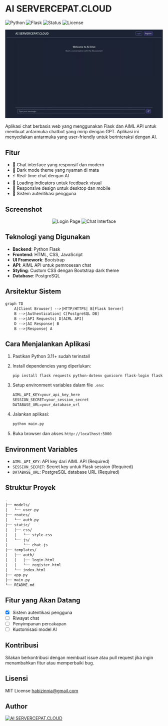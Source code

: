 # AI SERVERCEPAT.CLOUD

![Python](https://img.shields.io/badge/python-3.11-blue.svg)
![Flask](https://img.shields.io/badge/flask-latest-green.svg)
![Status](https://img.shields.io/badge/status-active-success.svg)
![License](https://img.shields.io/badge/license-MIT-blue.svg)

![AI Chat Preview](ai.jpg)

Aplikasi chat berbasis web yang menggunakan Flask dan AIML API untuk membuat antarmuka chatbot yang mirip dengan GPT. Aplikasi ini menyediakan antarmuka yang user-friendly untuk berinteraksi dengan AI.

## Fitur

- 💬 Chat interface yang responsif dan modern
- 🌙 Dark mode theme yang nyaman di mata
- ⚡ Real-time chat dengan AI
- 🔄 Loading indicators untuk feedback visual
- 📱 Responsive design untuk desktop dan mobile
- 🔐 Sistem autentikasi pengguna

## Screenshot

<div align="center">
  <img src="https://raw.githubusercontent.com/servercepat/aichat/main/screenshots/login.svg" alt="Login Page" width="400"/>
  <img src="https://raw.githubusercontent.com/servercepat/aichat/main/screenshots/chat.svg" alt="Chat Interface" width="400"/>
</div>

## Teknologi yang Digunakan

- **Backend**: Python Flask
- **Frontend**: HTML, CSS, JavaScript
- **UI Framework**: Bootstrap
- **API**: AIML API untuk pemrosesan chat
- **Styling**: Custom CSS dengan Bootstrap dark theme
- **Database**: PostgreSQL

## Arsitektur Sistem

```mermaid
graph TD
    A[Client Browser] -->|HTTP/HTTPS| B[Flask Server]
    B -->|Authentication| C[PostgreSQL DB]
    B -->|API Requests| D[AIML API]
    D -->|AI Response| B
    B -->|Response| A
```

## Cara Menjalankan Aplikasi

1. Pastikan Python 3.11+ sudah terinstall
2. Install dependencies yang diperlukan:
   ```bash
   pip install flask requests python-dotenv gunicorn flask-login flask-sqlalchemy psycopg2-binary
   ```

3. Setup environment variables dalam file `.env`:
   ```
   AIML_API_KEY=your_api_key_here
   SESSION_SECRET=your_session_secret
   DATABASE_URL=your_database_url
   ```

4. Jalankan aplikasi:
   ```bash
   python main.py
   ```

5. Buka browser dan akses `http://localhost:5000`

## Environment Variables

- `AIML_API_KEY`: API key dari AIML API (Required)
- `SESSION_SECRET`: Secret key untuk Flask session (Required)
- `DATABASE_URL`: PostgreSQL database URL (Required)

## Struktur Proyek

```
.
├── models/
│   └── user.py
├── routes/
│   └── auth.py
├── static/
│   ├── css/
│   │   └── style.css
│   └── js/
│       └── chat.js
├── templates/
│   ├── auth/
│   │   ├── login.html
│   │   └── register.html
│   └── index.html
├── app.py
├── main.py
└── README.md
```

## Fitur yang Akan Datang

- [x] Sistem autentikasi pengguna
- [ ] Riwayat chat
- [ ] Penyimpanan percakapan
- [ ] Kustomisasi model AI

## Kontribusi

Silakan berkontribusi dengan membuat issue atau pull request jika ingin menambahkan fitur atau memperbaiki bug.

## Lisensi

MIT License habizinnia@gmail.com

## Author

[![AI SERVERCEPAT.CLOUD](https://img.shields.io/badge/AI-SERVERCEPAT.CLOUD-blue.svg)](https://servercepat.cloud)
